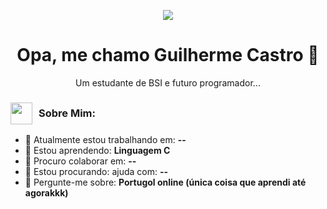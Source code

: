 
<p align="center">
  <img src="https://i.pinimg.com/originals/80/af/6e/80af6edf16a35a07954f516c219cefbf.gif" />
</p>

<h1 align="center">Opa, me chamo Guilherme Castro 👋</h1>

<p align="center">
  Um estudante de BSI e futuro programador... 
</p>

 
 <h3 style="display: flex; align-items: center;">
  <img src="https://art.ngfiles.com/images/2384000/2384516_ravencorona_pixel-art-birb-icon.gif?f1646345226" width="35" style="margin-right: 10px;" />
  Sobre Mim:
</h3>

- 🔭 Atualmente estou trabalhando em: **--**
- 🌱 Estou aprendendo: **Linguagem C**
- 👯 Procuro colaborar em: **--**
- 🤔 Estou procurando: ajuda com: **--**
- 💬 Pergunte-me sobre: **Portugol online (única coisa que aprendi até agorakkk)**
